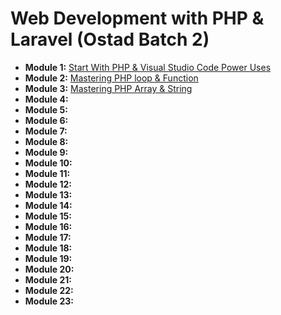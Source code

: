 # Web Development with PHP & Laravel (Ostad Batch 2)

- **Module 1:** [Start With PHP & Visual Studio Code Power Uses](module1/README.md)
- **Module 2:** [Mastering PHP loop & Function](module2/README.md)
- **Module 3:** [Mastering PHP Array & String](module3/README.md)
- **Module 4:**
- **Module 5:**
- **Module 6:**
- **Module 7:**
- **Module 8:**
- **Module 9:**
- **Module 10:**
- **Module 11:**
- **Module 12:**
- **Module 13:**
- **Module 14:**
- **Module 15:**
- **Module 16:**
- **Module 17:**
- **Module 18:**
- **Module 19:**
- **Module 20:**
- **Module 21:**
- **Module 22:**
- **Module 23:**